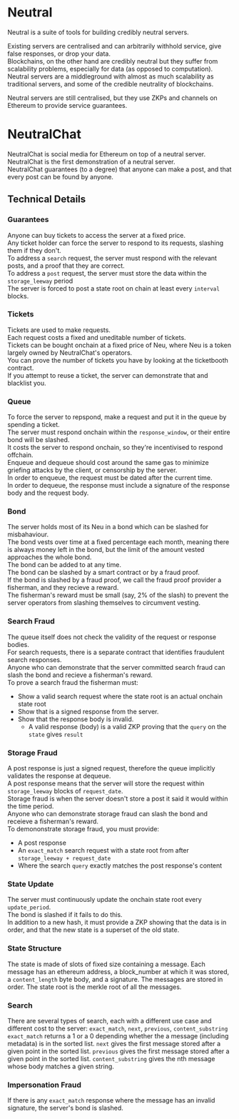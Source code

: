 # Neutral

Neutral is a suite of tools for building credibly neutral servers.

Existing servers are centralised and can arbitrarily withhold service, give false responses, or drop your data.<br/>
Blockchains, on the other hand are credibly neutral but they suffer from scalability problems, especially for data (as opposed to computation).<br/>
Neutral servers are a middleground with almost as much scalability as traditional servers, and some of the credible neutrality of blockchains.<br/>

Neutral servers are still centralised, but they use ZKPs and channels on Ethereum to provide service guarantees.

# NeutralChat

NeutralChat is social media for Ethereum on top of a neutral server.<br/>
NeutralChat is the first demonstration of a neutral server.<br/>
NeutralChat guarantees (to a degree) that anyone can make a post, and that every post can be found by anyone.<br/>

## Technical Details

### Guarantees

Anyone can buy tickets to access the server at a fixed price.<br/>
Any ticket holder can force the server to respond to its requests, slashing them if they don't.<br/>
To address a `search` request, the server must respond with the relevant posts, and a proof that they are correct.<br/>
To address a `post` request, the server must store the data within the `storage_leeway` period<br/>
The server is forced to post a state root on chain at least every `interval` blocks.<br/>

### Tickets

Tickets are used to make requests.<br/>
Each request costs a fixed and uneditable number of tickets.<br/>
Tickets can be bought onchain at a fixed price of Neu, where Neu is a token largely owned by NeutralChat's operators.<br/>
You can prove the number of tickets you have by looking at the ticketbooth contract.<br/>
If you attempt to reuse a ticket, the server can demonstrate that and blacklist you.<br/>

### Queue

To force the server to repspond, make a request and put it in the queue by spending a ticket.<br/>
The server must respond onchain within the `response_window`, or their entire bond will be slashed.<br/>
It costs the server to respond onchain, so they're incentivised to respond offchain.<br/>
Enqueue and dequeue should cost around the same gas to minimize griefing attacks by the client, or censorship by the server.<br/>
In order to enqueue, the request must be dated after the current time.<br/>
In order to dequeue, the response must include a signature of the response body and the request body.<br/>

### Bond

The server holds most of its Neu in a bond which can be slashed for misbahaviour.<br/>
The bond vests over time at a fixed percentage each month, meaning there is always money left in the bond, but the limit of the amount vested approaches the whole bond.<br/>
The bond can be added to at any time.<br/>
The bond can be slashed by a smart contract or by a fraud proof.<br/>
If the bond is slashed by a fraud proof, we call the fraud proof provider a fisherman, and they recieve a reward.<br/>
The fisherman's reward must be small (say, 2% of the slash) to prevent the server operators from slashing themselves to circumvent vesting.<br/>

### Search Fraud

The queue itself does not check the validity of the request or response bodies.<br/>
For search requests, there is a separate contract that identifies fraudulent search responses.<br/>
Anyone who can demonstrate that the server committed search fraud can slash the bond and recieve a fisherman's reward.<br/>
To prove a search fraud the fisherman must:<br/>
 - Show a valid search request where the state root is an actual onchain state root<br/>
 - Show that is a signed response from the server.<br/>
 - Show that the response body is invalid.<br/>
     - A valid response (body) is a valid ZKP proving that the `query` on the `state` gives `result`<br/>

### Storage Fraud

A post response is just a signed request, therefore the queue implicitly validates the response at dequeue.<br/>
A post response means that the server will store the request within `storage_leeway` blocks of `request_date`.<br/>
Storage fraud is when the server doesn't store a post it said it would within the time period.<br/>
Anyone who can demonstrate storage fraud can slash the bond and receieve a fisherman's reward.<br/>
To demononstrate storage fraud, you must provide:<br/>
 - A post response<br/>
 - An `exact_match` search request with a state root from after `storage_leeway + request_date`<br/>
 - Where the search `query` exactly matches the post response's content<br/>

### State Update

The server must continuously update the onchain state root every `update_period`.<br/>
The bond is slashed if it fails to do this.<br/>
In addition to a new hash, it must provide a ZKP showing that the data is in order, and that the new state is a superset of the old state.

### State Structure

The state is made of slots of fixed size containing a message.
Each message has an ethereum address, a block_number at which it was stored, a `content_length` byte body, and a signature.
The messages are stored in order.
The state root is the merkle root of all the messages.

### Search

There are several types of search, each with a different use case and different cost to the server:
    `exact_match`, `next`, `previous`, `content_substring`
`exact_match` returns a 1 or a 0 depending whether the a message (including metadata) is in the sorted list.
`next` gives the first message stored after a given point in the sorted list.
`previous` gives the first message stored after a given point in the sorted list.
`content_substring` gives the nth message whose body matches a given string.

### Impersonation Fraud

If there is any `exact_match` response where the message has an invalid signature, the server's bond is slashed.